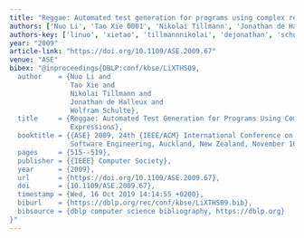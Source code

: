 ```yaml
---
title: "Reggae: Automated test generation for programs using complex regular expressions"
authors: ['Nuo Li', 'Tao Xie 0001', 'Nikolai Tillmann', 'Jonathan de Halleux', 'Wolfram Schulte']
authors-key: ['linuo', 'xietao', 'tillmannnikolai', 'dejonathan', 'schultewolfram']
year: "2009"
article-link: "https://doi.org/10.1109/ASE.2009.67"
venue: "ASE"
bibex: "@inproceedings{DBLP:conf/kbse/LiXTHS09,
  author    = {Nuo Li and
               Tao Xie and
               Nikolai Tillmann and
               Jonathan de Halleux and
               Wolfram Schulte},
  title     = {Reggae: Automated Test Generation for Programs Using Complex Regular
               Expressions},
  booktitle = {{ASE} 2009, 24th {IEEE/ACM} International Conference on Automated
               Software Engineering, Auckland, New Zealand, November 16-20, 2009},
  pages     = {515--519},
  publisher = {{IEEE} Computer Society},
  year      = {2009},
  url       = {https://doi.org/10.1109/ASE.2009.67},
  doi       = {10.1109/ASE.2009.67},
  timestamp = {Wed, 16 Oct 2019 14:14:55 +0200},
  biburl    = {https://dblp.org/rec/conf/kbse/LiXTHS09.bib},
  bibsource = {dblp computer science bibliography, https://dblp.org}
}"
---
```

